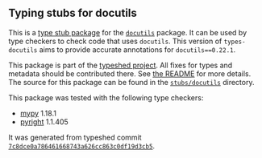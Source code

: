## Typing stubs for docutils

This is a [type stub package](https://typing.python.org/en/latest/tutorials/external_libraries.html)
for the [`docutils`](https://sourceforge.net/p/docutils/code) package. It can be used by type checkers
to check code that uses `docutils`. This version of
`types-docutils` aims to provide accurate annotations for
`docutils==0.22.1`.

This package is part of the [typeshed project](https://github.com/python/typeshed).
All fixes for types and metadata should be contributed there.
See [the README](https://github.com/python/typeshed/blob/main/README.md)
for more details. The source for this package can be found in the
[`stubs/docutils`](https://github.com/python/typeshed/tree/main/stubs/docutils)
directory.

This package was tested with the following type checkers:
* [mypy](https://github.com/python/mypy/) 1.18.1
* [pyright](https://github.com/microsoft/pyright) 1.1.405

It was generated from typeshed commit
[`7c8dce0a786461668743a626cc863c0df19d3cb5`](https://github.com/python/typeshed/commit/7c8dce0a786461668743a626cc863c0df19d3cb5).